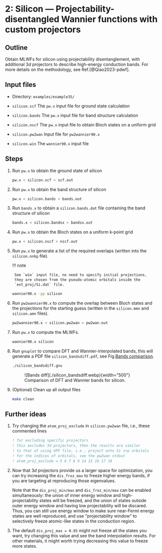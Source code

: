 # 2: Silicon — Projectability-disentangled Wannier functions with custom projectors

## Outline

Obtain MLWFs for silicon using projectability disentanglement, with additional
$3d$ projectors to describe high-energy conduction bands. For more details on
the methodology, see Ref.[@Qiao2023-pdwf].

## Input files

- Directory: `examples/example35/`

- `silicon.scf` The `pw.x` input file for ground state calculation

- `silicon.bands` The `pw.x` input file for band structure calculation

- `silicon.nscf` The `pw.x` input file to obtain Bloch states on a uniform grid

- `silicon.pw2wan` Input file for `pw2wannier90.x`

- `silicon.win` The `wannier90.x` input file

## Steps

1. Run `pw.x` to obtain the ground state of silicon

    ```bash title="Terminal"
    pw.x < silicon.scf > scf.out
    ```

2. Run `pw.x` to obtain the band structure of silicon

    ```bash title="Terminal"
    pw.x < silicon.bands > bands.out
    ```

3. Run `bands.x` to obtain a `silicon.bands.dat` file containing the band
    structure of silicon

    ```bash title="Terminal"
    bands.x < silicon.bandsx > bandsx.out
    ```

4. Run `pw.x` to obtain the Bloch states on a uniform k-point grid

    ```bash title="Terminal"
    pw.x < silicon.nscf > nscf.out
    ```

5. Run `pw.x` to generate a list of the required overlaps (written into the
    `silicon.nnkp` file).

    !!! note

        See `win` input file, no need to specify initial projections,
        they are chosen from the pseudo-atomic orbitals inside the
        `ext_proj/Si.dat` file.

    ```bash title="Terminal"
    wannier90.x -pp silicon
    ```

6. Run `pw2wannier90.x` to compute the overlap between Bloch states and
    the projections for the starting guess (written in the `silicon.mmn`
    and `silicon.amn` files).

    ```bash title="Terminal"
    pw2wannier90.x < silicon.pw2wan > pw2wan.out
    ```

7. Run `pw.x` to compute the MLWFs.

    ```bash title="Terminal"
    wannier90.x silicon
    ```

8. Run `gnuplot` to compare DFT and Wannier-interpolated bands, this
    will generate a PDF file `silicon_bandsdiff.pdf`, see
    Fig.[Bands comparison](#fig:silicon_bandsdiff).

    ```bash title="Terminal"
    ./silicon_bandsdiff.gnu
    ```

    <figure markdown="span" id="fig:silicon_bandsdiff">
    ![Bands diff](./silicon_bandsdiff.webp){width="500"}
    <figcaption markdown="span">Comparison of DFT and Wannier bands for silicon.
    </figcaption>
    </figure>

9. (Optional) Clean up all output files

    ```bash title="Terminal"
    make clean
    ```

## Further ideas

1. Try changing the `atom_proj_exclude` in `silicon.pw2wan` file, i.e.,
    these commented lines

    ```fortran title="Input file" hl_lines="5"
    ! for excluding specific projectors
    ! this excludes 3d projectors, then the results are similar
    ! to that of using UPF file, i.e., project onto Si s+p orbitals
    ! for the indices of orbitals, see the pw2wan stdout
    ! atom_proj_exclude = 5 6 7 8 9 14 15 16 17 18
    ```

2. Now that $3d$ projectors provide us a larger space for optimization,
    you can try increasing the `dis_froz_max` to freeze higher energy
    bands, if you are targeting at reproducing those eigenvalues.

    Note that the `dis_proj_min/max` and `dis_froz_min/max` can be
    enabled simultaneously: the union of inner energy window and
    high-projectability states will be freezed, and the union of states
    outside outer energy window and having low projectability will be
    discared. Thus, you can still use energy window to make sure
    near-Fermi energy states are well reproduced, and use
    "projectability window" to selectively freeze atomic-like states in
    the conduction region.

3. The default `dis_proj_max = 0.95` might not freeze all the states
    you want, try changing this value and see the band interpolation
    results. For other materials, it might worth trying decreasing this
    value to freeze more states.
